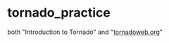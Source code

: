 # tornado_practice
both "Introduction to Tornado" and "[tornadoweb.org](http://www.tornadoweb.org/en/stable/)"

